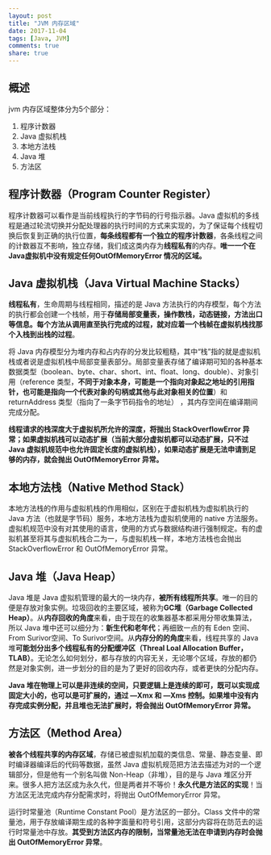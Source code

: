 ```yaml
---
layout: post
title: "JVM 内存区域"
date: 2017-11-04
tags: [Java, JVM]
comments: true
share: true
---
```

## 概述
jvm 内存区域整体分为5个部分：

1. 程序计数器
2. Java 虚拟机栈
3. 本地方法栈
4. Java 堆
5. 方法区

## 程序计数器（Program Counter Register）
程序计数器可以看作是当前线程执行的字节码的行号指示器。Java 虚拟机的多线程是通过轮流切换并分配处理器的执行时间的方式来实现的，为了保证每个线程切换后恢复到正确的执行位置，**每条线程都有一个独立的程序计数器**，各条线程之间的计数器互不影响，独立存储，我们成这类内存为**线程私有**的内存。**唯一一个在Java虚拟机中没有规定任何OutOfMemoryError 情况的区域。**

## Java 虚拟机栈（Java Virtual Machine Stacks）
**线程私有**，生命周期与线程相同，描述的是 Java 方法执行的内存模型，每个方法的执行都会创建一个栈帧，用于**存储局部变量表，操作数栈，动态链接，方法出口等信息。每个方法从调用直至执行完成的过程，就对应着一个栈帧在虚拟机栈找那个入栈到出栈的过程**。

将 Java 内存模型分为堆内存和占内存的分发比较粗糙，其中“栈”指的就是虚拟机栈或者说是虚拟机栈中局部变量表部分。局部变量表存储了编译期可知的各种基本数据类型（boolean、byte、char、short、int、float、long、double）、对象引用（reference 类型，**不同于对象本身，可能是一个指向对象起之地址的引用指针，也可能是指向一个代表对象的句柄或其他与此对象相关的位置**）和 returnAddress 类型（指向了一条字节码指令的地址）
，其内存空间在编译期间完成分配。

**线程请求的栈深度大于虚拟机所允许的深度，将抛出 StackOverflowError 异常；如果虚拟机栈可以动态扩展（当前大部分虚拟机都可以动态扩展，只不过 Java 虚拟机规范中也允许固定长度的虚拟机栈），如果动态扩展是无法申请到足够的内存，就会抛出 OutOfMemoryError 异常。** 

## 本地方法栈（Native Method Stack）
本地方法栈的作用与虚拟机栈的作用相似，区别在于虚拟机栈为虚拟机执行的 Java 方法（也就是字节码）服务，本地方法栈为虚拟机使用的 native 方法服务。虚拟机规范中没有对其使用的语言，使用的方式与数据结构进行强制规定。有的虚拟机甚至将其与虚拟机栈合二为一，与虚拟机栈一样，本地方法栈也会抛出 StackOverflowError 和 OutOfMemoryError 异常。

## Java 堆（Java Heap）
Java 堆是 Java 虚拟机管理的最大的一块内存，**被所有线程所共享**。唯一的目的便是存放对象实例。垃圾回收的主要区域，被称为**GC堆（Garbage Collected Heap）**。从**内存回收的角度**来看，由于现在的收集器基本都采用分带收集算法，所以 Java 堆中还可以细分为：**新生代和老年代**；再细致一点的有 Eden 空间、From Surivor空间、To Surivor空间。从**内存分的的角度**来看，线程共享的 Java 堆**可能划分出多个线程私有的分配缓冲区（Threal Loal Allocation Buffer，TLAB）**。无论怎么如何划分，都与存放的内容无关，无论哪个区域，存放的都仍然是对象实例，进一步划分的目的是为了更好的回收内存，或者更快的分配内存。

**Java 堆在物理上可以是非连续的空间，只要逻辑上是连续的即可，既可以实现成固定大小的，也可以是可扩展的，通过 —Xmx 和 —Xms 控制。如果堆中没有内存完成实例分配，并且堆也无法扩展时，将会抛出 OutOfMemoryError 异常。**

## 方法区（Method Area）
**被各个线程共享的内存区域**，存储已被虚拟机加载的类信息、常量、静态变量、即时编译器编译后的代码等数据，虽然 Java 虚拟机规范把方法去描述为对的一个逻辑部分，但是他有一个别名叫做 Non-Heap（非堆），目的是与 Java 堆区分开来。很多人把方法区成为永久代，但是两者并不等价！**永久代是方法区的实现**！当方法区无法完成内存分配需求时，将抛出 OutOfMemoryError 异常。

运行时常量池（Runtime Constant Pool）是方法区的一部分。Class 文件中的常量池，用于存放编译期生成的各种字面量和符号引用，这部分内容将在防范去的运行时常量池中存放。**其受到方法区内存的限制，当常量池无法在申请到内存时会抛出 OutOfMemoryError 异常**。